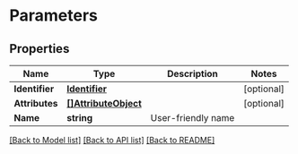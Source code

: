 # Parameters

## Properties

Name | Type | Description | Notes
------------ | ------------- | ------------- | -------------
**Identifier** | [**Identifier**](Identifier.md) |  | [optional] 
**Attributes** | [**[]AttributeObject**](AttributeObject.md) |  | [optional] 
**Name** | **string** | User-friendly name | 

[[Back to Model list]](../README.md#documentation-for-models) [[Back to API list]](../README.md#documentation-for-api-endpoints) [[Back to README]](../README.md)


